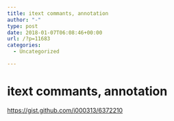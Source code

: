 ```yaml
---
title: itext commants, annotation
author: "-"
type: post
date: 2018-01-07T06:08:46+00:00
url: /?p=11683
categories:
  - Uncategorized

---
```

# itext commants, annotation
https://gist.github.com/i000313/6372210